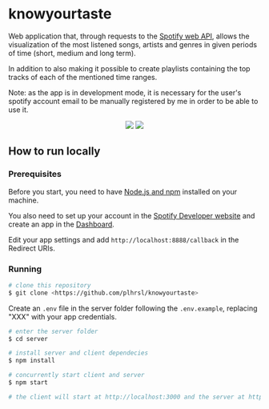 # knowyourtaste

Web application that, through requests to the [Spotify web API](https://developer.spotify.com/documentation/web-api/), allows the visualization of the most listened songs, artists and genres in given periods of time (short, medium and long term).

In addition to also making it possible to create playlists containing the top tracks of each of the mentioned time ranges.

Note: as the app is in development mode, it is necessary for the user's spotify account email to be manually registered by me in order to be able to use it.

<p align="center">
<img src="https://i.imgur.com/qHVaQRa.gif" />
<img src="https://i.imgur.com/MPp9tux.gif" />
</p>

## How to run locally

### Prerequisites

Before you start, you need to have [Node.js and npm](https://docs.npmjs.com/downloading-and-installing-node-js-and-npm) installed on your machine.

You also need to set up your account in the [Spotify Developer website](https://developer.spotify.com/) and create an app in the [Dashboard](https://developer.spotify.com/dashboard/applications).

Edit your app settings and add `http://localhost:8888/callback` in the Redirect URIs.

### Running

```bash
# clone this repository
$ git clone <https://github.com/plhrsl/knowyourtaste>
```

Create an `.env` file in the server folder following the `.env.example`, replacing "XXX" with your app credentials.

```bash
# enter the server folder
$ cd server

# install server and client dependecies
$ npm install

# concurrently start client and server
$ npm start

# the client will start at http://localhost:3000 and the server at http://localhost:8888
```
